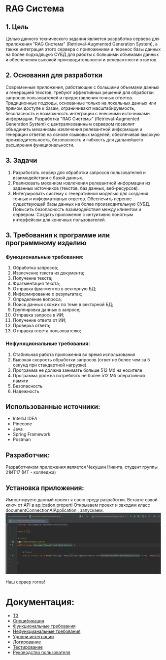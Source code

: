 # RAG Система
## 1. Цель
Целью данного технического задания является разработка сервера для приложения "RAG Система" (Retrieval-Augmented Generation System), а также интеграция этого сервера с приложением и перенос базы данных на более подходящую СУБД для работы с большими объемами данных и обеспечения высокой производительности и релевантности ответов.
## 2. Основания для разработки
Современные приложения, работающие с большими объемами данных и генерацией текстов, требуют эффективных решений для обработки запросов пользователей и предоставления точных ответов. Традиционные подходы, основанные только на локальных данных или прямом доступе к базам, ограничивают масштабируемость, безопасность и возможность интеграции с внешними источниками информации. Разработка "RAG Системы" (Retrieval-Augmented Generation System) с централизованным сервером позволит объединить механизмы извлечения релевантной информации и генерации ответов на основе языковых моделей, обеспечивая высокую производительность, безопасность и гибкость для дальнейшего расширения функциональности.
## 3. Задачи
1. Разработать сервер для обработки запросов пользователей и взаимодействия с базой данных.
2. Реализовать механизм извлечения релевантной информации из заданных источников (текстов, баз данных, веб-ресурсов).
3. Интегрировать систему с генеративной моделью для создания точных и информативных ответов.
Обеспечить перенос существующей базы данных на более производительную СУБД.
Повысить безопасность взаимодействия между клиентом и сервером.
Создать приложение с интуитивно понятным интерфейсом для конечных пользователей.
## 3. Требования к программе или программному изделию
### Функциональные требования:
1. Обработка запросов;
2. Извлечение текста из документа;
3.  Получение текста;
4.   Фрагментация текста;
5.    Отправка фрагментов в векторную БД;
6. Информирование о результатах;
7.  Определение вопроса;
8.   Поиск данных схожих по теме в векторной БД;
9.    Группировка данных в запросе;
10. Отправка запроса в ИИ;
11.  Получение ответа от ИИ;
12.   Проверка ответа;
13.    Отправка ответа пользователю;


### Нефункциональные требования:
1.	Стабильная работа приложения во время использования
2.	Высокая скорость обработки запросов (ответ не более чем за 5 секунд при стандартной нагрузке).
3.	Программа не должна занимать больше 512 Мб на носителе
4.	Программа должна потреблять не более 512 Мб оперативной памяти
5.	Безопасность
6.	Надежность


## Использованные источники:
- IntelliJ IDEA
- Pinecone
- Java
- Spring Framework
- Postman

## Разработчик:
Разработчиком приложения является Чекушин Никита, студент группы 21ИТ17 (ИТ - колледжа)

## Установка приложения:
Импортируете данный проект к свою среду разработки.
Вставте сввой ключ от API в ap;ication.properti
Открываем проект и заходим класс documentConnectionAIApplication , запускаем.
![Картинка](https://github.com/Chekesh/ZasechkaServer/blob/master/photo/%D0%97%D0%B0%D0%BF%D1%83%D1%81%D0%BA%20%D0%BF%D1%80%D0%B8%D0%BB%D0%BE%D0%B6%D0%B5%D0%BD%D0%B8%D1%8F%20%D0%94%D0%98%D0%9F%D0%9B%D0%9E%D0%9C.png)

Наш сервер готов! 

# Документация:

+ [ТЗ](https://github.com/Chekesh/documentConnectionAI/wiki/1.-%D0%A2%D0%97)
+ [Спецификация](https://github.com/Chekesh/documentConnectionAI/wiki/2.-%D0%A1%D0%BF%D0%B5%D1%86%D0%B8%D1%84%D0%B8%D0%BA%D0%B0%D1%86%D0%B8%D1%8F)
+ [Функциональные требования](https://github.com/Chekesh/documentConnectionAI/wiki/3.-%D0%A4%D1%83%D0%BD%D0%BA%D1%86%D0%B8%D0%BE%D0%BD%D0%B0%D0%BB%D1%8C%D0%BD%D1%8B%D0%B5-%D1%82%D1%80%D0%B5%D0%B1%D0%BE%D0%B2%D0%B0%D0%BD%D0%B8%D1%8F.)
+ [Нефункцианальные требования](https://github.com/Chekesh/documentConnectionAI/wiki/4.-%D0%9D%D0%B5%D1%84%D1%83%D0%BD%D0%BA%D1%86%D0%B8%D0%BE%D0%BD%D0%B0%D0%BB%D1%8C%D0%BD%D1%8B%D0%B5-%D1%82%D1%80%D0%B5%D0%B1%D0%BE%D0%B2%D0%B0%D0%BD%D0%B8%D1%8F.)
+ [Уровни интеграции](https://github.com/Chekesh/documentConnectionAI/wiki/5.-%D0%A3%D1%80%D0%BE%D0%B2%D0%BD%D0%B8-%D0%B8%D0%BD%D1%82%D0%B5%D0%B3%D1%80%D0%B0%D1%86%D0%B8%D0%B8)
+ [Логирование](https://github.com/Chekesh/documentConnectionAI/wiki/6-%D0%9B%D0%BE%D0%B3%D0%B8%D1%80%D0%BE%D0%B2%D0%B0%D0%BD%D0%B8%D0%B5)
+ [Тестирование](https://github.com/Chekesh/documentConnectionAI/wiki/7-%D0%A2%D0%B5%D1%81%D1%82%D0%B8%D1%80%D0%BE%D0%B2%D0%B0%D0%BD%D0%B8%D0%B5)
+ [Руководство пользователя](https://github.com/Chekesh/documentConnectionAI/wiki/8.-%D0%A0%D1%83%D0%BA%D0%BE%D0%B2%D0%BE%D0%B4%D1%81%D1%82%D0%B2%D0%BE-%D0%BF%D0%BE%D0%BB%D1%8C%D0%B7%D0%BE%D0%B2%D0%B0%D1%82%D0%B5%D0%BB%D1%8F)
